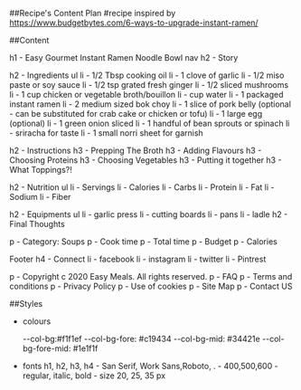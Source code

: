##Recipe's Content Plan
#recipe inspired by https://www.budgetbytes.com/6-ways-to-upgrade-instant-ramen/

##Content

h1 - Easy Gourmet Instant Ramen Noodle Bowl
  nav
  h2 - Story
      
  h2 - Ingredients
     ul
      li - 1/2 Tbsp cooking oil
      li - 1 clove of garlic
      li - 1/2 miso paste or soy sauce
      li - 1/2 tsp grated fresh ginger
      li - 1/2 sliced mushrooms
      li - 1 cup chicken or vegetable broth/bouillon
      li - cup water
      li - 1 packaged instant ramen 
      li - 2 medium sized bok choy
      li - 1 slice of pork belly (optional - can be substituted for crab cake or chicken or tofu)
      li - 1 large egg (optional)
      li - 1 green onion sliced
      li - 1 handful of bean sprouts or spinach
      li - sriracha for taste
      li - 1 small norri sheet for garnish
  
  h2  - Instructions
       h3 - Prepping The Broth
       h3 - Adding Flavours
       h3 - Choosing Proteins 
       h3 - Choosing Vegetables
       h3 - Putting it together
       h3 - What Toppings?!

  h2  - Nutrition
     ul
       li - Servings 
       li - Calories
       li - Carbs
       li - Protein
       li - Fat
       li - Sodium
       li - Fiber
  
  h2  - Equipments
     ul
       li - garlic press
       li - cutting boards
       li - pans
       li - ladle
  h2  - Final Thoughts
    
  p - Category: Soups
  p - Cook time
  p - Total time
  p - Budget
  p - Calories

Footer
  h4 - Connect
    li - facebook
    li - instagram
    li - twitter
    li - Pintrest

  p - Copyright c 2020 Easy Meals. All rights reserved.
  p - FAQ
  p - Terms and conditions
  p - Privacy Policy 
  p - Use of cookies
  p - Site Map
  p - Contact US



##Styles

- colours

  --col-bg:#f1f1ef
  --col-bg-fore: #c19434
  --col-bg-mid: #34421e
  --col-bg-fore-mid: #1e1f1f
  
- fonts
h1, h2, h3, h4 - San Serif, Work Sans,Roboto, .
               - 400,500,600
               - regular, italic, bold
               - size 20, 25, 35 px




















